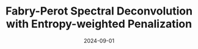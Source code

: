 ---
title: "Fabry-Perot Spectral Deconvolution with Entropy-weighted Penalization"
collection: publications
permalink: /publication/2024-01-01-fabry-perot-spectral-deconvolution-with-entropy-weighted-penalization
excerpt: 'This article explores Fabry-Perot spectral deconvolution techniques with entropy-weighted penalization, addressing advancements in sensor signal processing and spectral correction for CMOS sensors.'
date: 2024-09-01
venue: 'IEEE Sensors Letters'
slidesurl: ''  # Add URL if slides or presentation materials are available
paperurl: 'https://hal.science/hal-04663774/'
citation: 'Abbas, Kinan, Chatelain, Pierre, Puigt, Matthieu, Delmaire, Gilles, and Roussel, Gilles. (2024). &quot;Fabry-Perot Spectral Deconvolution with Entropy-weighted Penalization.&quot; <i>IEEE Sensors Letters</i>. IEEE. Available at: https://hal.science/hal-04663774.'
---
